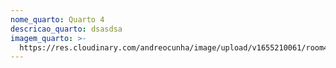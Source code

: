 ```yaml
---
nome_quarto: Quarto 4
descricao_quarto: dsasdsa
imagem_quarto: >-
  https://res.cloudinary.com/andreocunha/image/upload/v1655210061/room4_wqujzs.jpg
---
```


